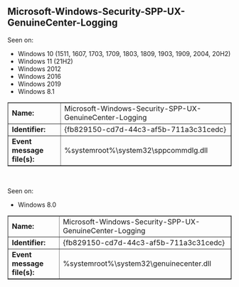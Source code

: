 ## Microsoft-Windows-Security-SPP-UX-GenuineCenter-Logging

Seen on:
* Windows 10 (1511, 1607, 1703, 1709, 1803, 1809, 1903, 1909, 2004, 20H2)
* Windows 11 (21H2)
* Windows 2012
* Windows 2016
* Windows 2019
* Windows 8.1

<table border="1" class="docutils">
  <tbody>
    <tr>
      <td><b>Name:</b></td>
      <td>Microsoft-Windows-Security-SPP-UX-GenuineCenter-Logging</td>
    </tr>
    <tr>
      <td><b>Identifier:</b></td>
      <td>{fb829150-cd7d-44c3-af5b-711a3c31cedc}</td>
    </tr>
    <tr>
      <td><b>Event message file(s):</b></td>
      <td>%systemroot%\system32\sppcommdlg.dll</td>
    </tr>
  </tbody>
</table>

&nbsp;

Seen on:
* Windows 8.0

<table border="1" class="docutils">
  <tbody>
    <tr>
      <td><b>Name:</b></td>
      <td>Microsoft-Windows-Security-SPP-UX-GenuineCenter-Logging</td>
    </tr>
    <tr>
      <td><b>Identifier:</b></td>
      <td>{fb829150-cd7d-44c3-af5b-711a3c31cedc}</td>
    </tr>
    <tr>
      <td><b>Event message file(s):</b></td>
      <td>%systemroot%\system32\genuinecenter.dll</td>
    </tr>
  </tbody>
</table>

&nbsp;

